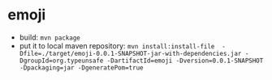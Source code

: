 # emoji

- build: `mvn package`
- put it to local maven repository: `mvn install:install-file  -Dfile=./target/emoji-0.0.1-SNAPSHOT-jar-with-dependencies.jar -DgroupId=org.typeunsafe -DartifactId=emoji -Dversion=0.0.1-SNAPSHOT -Dpackaging=jar -DgeneratePom=true
`
